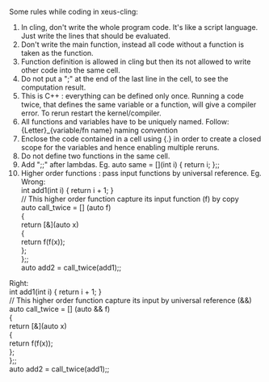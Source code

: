 Some rules while coding in xeus-cling:

1. In cling, don't write the whole program code. It's like a script language. Just write the lines that should be evaluated. 
2. Don't write the main function, instead all code without a function is taken as the function.
3. Function definition is allowed in cling but then its not allowed to write other code into the same cell.
4. Do not put a ";" at the end of the last line in the cell, to see the computation result.
5. This is C++ : everything can be defined only once. Running a code twice, that defines the same variable or a function, will give a compiler error. To rerun restart the kernel/compiler.
6. All functions and variables have to be uniquely named. Follow: {Letter}_{variable/fn name} naming convention
7. Enclose the code contained in a cell using {.} in order to create a closed scope for the variables and hence enabling multiple reruns.
8. Do not define two functions in the same cell.
9. Add ";;" after lambdas. Eg. auto same = [](int i) { return i; };;
10. Higher order functions : pass input functions by universal reference.
Eg.  
Wrong:  
int add1(int i) { return i + 1; }  
// This higher order function capture its input function (f) by copy  
auto call_twice = [] (auto f)  
{  
    return [&](auto x)  
    {  
      return f(f(x));   
    };  
};;  
auto add2 = call_twice(add1);;  
  
Right:  
int add1(int i) { return i + 1; }  
// This higher order function capture its input by universal reference (&&)  
auto call_twice = [] (auto && f)   
{  
    return [&](auto x)   
    {  
      return f(f(x));   
    };  
};;  
auto add2 = call_twice(add1);;  
